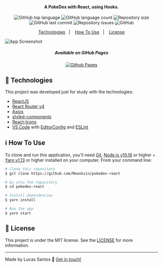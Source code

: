 <h4 align="center">
  A PokeDex with React, using Hooks.
</h4>
<p align="center">
  <img alt="GitHub top language" src="https://img.shields.io/github/languages/top/Moonkzin/pokedex-react.svg">

  <img alt="GitHub language count" src="https://img.shields.io/github/languages/count/Moonkzin/pokedex-react.svg">

  <img alt="Repository size" src="https://img.shields.io/github/languages/code-size/Moonkzin/pokedex-react.svg">
  
  <img alt="GitHub last commit" src="https://img.shields.io/github/last-commit/Moonkzin/pokedex-react.svg">

  <img alt="Repository issues" src="https://img.shields.io/github/issues/Moonkzin/pokedex-react.svg">

  <img alt="GitHub" src="https://img.shields.io/github/license/Moonkzin/pokedex-react.svg">
</p>

<p align="center">
  <a href="#rocket-technologies">Technologies</a>&nbsp;&nbsp;&nbsp;|&nbsp;&nbsp;&nbsp;
  <a href="#information_source-how-to-use">How To Use</a>&nbsp;&nbsp;&nbsp;|&nbsp;&nbsp;&nbsp;
  <a href="#memo-license">License</a>
</p>

![App Screenshot](https://res.cloudinary.com/dwudlwkie/image/upload/v1580427732/print_urj27e.png)
<p align="center">
  <h5 align="center">
    Available on GiHub Pages
  </h5>
</p>

<p align="center">
  <a align="center" href="https://lucmkz.github.io/pokedex-react/" target="_blank">
    <img alt="Github Pages" src="https://res.cloudinary.com/dwudlwkie/image/upload/v1580429605/sdsd_qltl17.png">
  </a>
</p>


## :rocket: Technologies

This project was developed just for study with the technologies:

-  [ReactJS](https://reactjs.org/)
-  [React Router v4](https://github.com/ReactTraining/react-router)
-  [Axios](https://github.com/axios/axios)
-  [styled-components](https://www.styled-components.com/)
-  [React-Icons](https://react-icons.netlify.com/)
-  [VS Code][vc] with [EditorConfig][vceditconfig] and [ESLint][vceslint]

## :information_source: How To Use

To clone and run this application, you'll need [Git](https://git-scm.com), [Node.js v10.16][nodejs] or higher + [Yarn v1.13][yarn] or higher installed on your computer. From your command line:

```bash
# Clone this repository
$ git clone https://github.com/Moonkzin/pokedex-react

# Go into the repository
$ cd pokedex-react

# Install dependencies
$ yarn install

# Run the app
$ yarn start
```

## :memo: License
This project is under the MIT license. See the [LICENSE]() for more information.

---

Made by Lucas Santos :wave: [Get in touch!](https://www.linkedin.com/in/lucasmk/)

[nodejs]: https://nodejs.org/
[yarn]: https://yarnpkg.com/
[vc]: https://code.visualstudio.com/
[vceditconfig]: https://marketplace.visualstudio.com/items?itemName=EditorConfig.EditorConfig
[vceslint]: https://marketplace.visualstudio.com/items?itemName=dbaeumer.vscode-eslint
